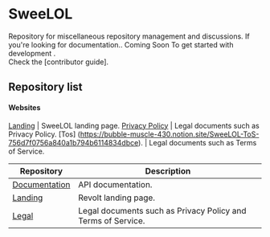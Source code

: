 # SweeLOL
Repository for miscellaneous repository management and discussions.
If you're looking for documentation.. Coming Soon
To get started with development . \
Check the [contributor guide].

## Repository list

#### Websites
[Landing](https://swee.lol)                | SweeLOL landing page.
[Privacy Policy](https://bubble-muscle-430.notion.site/SweeLOL-Privacy-Policy-7d3e3a4c7eb24fd392e3b08df8442efa)                        | Legal documents such as Privacy Policy.
[Tos] (https://bubble-muscle-430.notion.site/SweeLOL-ToS-756d7f0756a840a1b794b6114834dbce).   | Legal documents such as Terms of Service.



Repository                                                          | Description
-----------                                                         | ------------
[Documentation](https://github.com/revoltchat/documentation)        | API documentation.
[Landing](https://github.com/revoltchat/revolt.chat)                | Revolt landing page.
[Legal](https://github.com/revoltchat/legal)                        | Legal documents such as Privacy Policy and Terms of Service.
